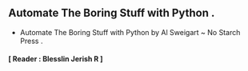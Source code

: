 ## Automate The Boring Stuff with Python .
- Automate The Boring Stuff with Python by Al Sweigart ~ No Starch Press .
#### **[ Reader : Blesslin Jerish R ]**
